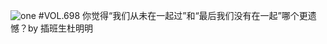 ![one](http://image.wufazhuce.com/FkIPHw8J8sATLxq1g25Wd_zJ8wz0)
#VOL.698
你觉得“我们从未在一起过”和“最后我们没有在一起”哪个更遗憾？by 插班生杜明明